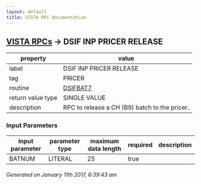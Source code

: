 ```yaml
---
layout: default
title: VISTA RPC documentation
---
```




## [VISTA RPCs](TableOfContent.md) &#8594; DSIF INP PRICER RELEASE 

 property | value 
--- | --- 
 label | DSIF INP PRICER RELEASE
 tag | PRICER
 routine | [DSIFBAT7](http://code.osehra.org/dox/Routine_DSIFBAT7_source.html)
 return value type | SINGLE VALUE
 description | RPC to release a CH (B9) batch to the pricer.

### Input Parameters

| input parameter | parameter type | maximum data length | required | description | 
| --- | --- | --- | --- | --- | 
| BATNUM | LITERAL | 25 | true |  | 




 ###### Generated on January 11th 2017, 6:39:43 am